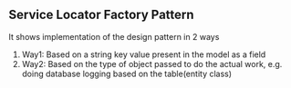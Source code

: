 Service Locator Factory Pattern
---
It shows implementation of the design pattern in 2 ways
1. Way1: Based on a string key value present in the model as a field
2. Way2: Based on the type of object passed to do the actual work, e.g. doing database logging based on the table(entity class)

